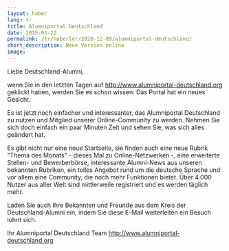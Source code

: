 ```yaml
---
layout: haber
lang: tr
title: Alumniportal Deutschland
date: 2015-03-22
permalink: /tr/haberler/2020-12-09/alumniportal-deutschland/
short_description: Neue Version online
image:
---
```



Liebe Deutschland-Alumni,

wenn Sie in den letzten Tagen auf <a href="http://www.alumniportal-deutschland.org/" target="_blank">http://www.alumniportal-deutschland.org</a>  geklickt haben, werden Sie es schon wissen: Das Portal hat ein neues Gesicht.

Es ist jetzt noch einfacher und interessanter, das Alumniportal Deutschland zu nutzen und Mitglied unserer Online-Community zu werden. Nehmen Sie sich doch einfach ein paar Minuten Zeit und sehen Sie, was sich alles geändert hat.

Es gibt nicht nur eine neue Startseite, sie finden auch eine neue Rubrik "Thema des Monats" - dieses Mal zu Online-Netzwerken -, eine erweiterte Stellen- und Bewerberbörse,  interessante Alumni-News aus unseren bekannten Rubriken, ein tolles Angebot rund um die deutsche Sprache und vor allem eine Community, die noch mehr Funktionen bietet. Über 4.000 Nutzer aus aller Welt sind mittlerweile registriert und es werden täglich mehr.

Laden Sie auch Ihre Bekannten und Freunde aus dem Kreis der Deutschland-Alumni ein, indem Sie diese E-Mail weiterleiten ein Besuch lohnt sich.

Ihr Alumniportal Deutschland Team
<a href="http://www.alumniportal-deutschland.org/" target="_blank">http://www.alumniportal-deutschland.org</a>  